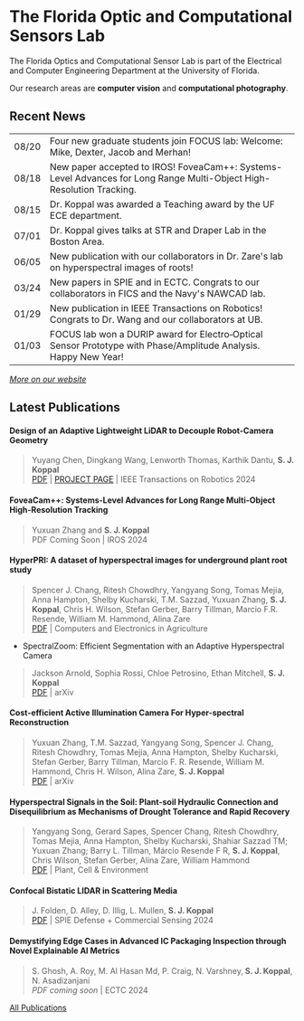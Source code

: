 # The Florida Optic and Computational Sensors Lab

The Florida Optics and Computational Sensor Lab is part of the Electrical and Computer Engineering Department at the University of Florida.

Our research areas are **computer vision** and **computational photography**.

## Recent News

<table width="100%">
<tbody>
<tr>
<td align="left">08/20</td>
<td align="left">Four new graduate students join FOCUS lab: Welcome: Mike, Dexter, Jacob and Merhan!</td>
</tr>
<tr>
<td align="left">08/18</td>
<td align="left">New paper accepted to IROS! FoveaCam++: Systems-Level Advances for Long Range Multi-Object High-Resolution Tracking.</td>
</tr>
<tr>
<td align="left">08/15</td>
<td align="left">Dr. Koppal was awarded a Teaching award by the UF ECE department.</td>
</tr>
<tr>
<td align="left">07/01</td>
<td align="left">Dr. Koppal gives talks at STR and Draper Lab in the Boston Area.</td>
</tr>
<tr>
<td align="left">06/05</td>
<td align="left">New publication with our collaborators in Dr. Zare's lab on hyperspectral images of roots!</td>
</tr>
<tr>
<td align="left">03/24</td>
<td align="left">New papers in SPIE and in ECTC. Congrats to our collaborators in FICS and the Navy's
NAWCAD lab.</td>
</tr>
<tr>
<td align="left">01/29</td>
<td align="left">New publication in IEEE Transactions on Robotics! Congrats to Dr. Wang and our
collaborators at UB.</td>
</tr>
<tr>
<td align="left">01/03</td>
<td align="left">FOCUS lab won a DURIP award for Electro‐Optical Sensor Prototype with Phase/Amplitude
Analysis. Happy New Year!</td>
</tr>
</tbody>
</table>

[*More on our website*](https://focus.ece.ufl.edu/news/)

## Latest Publications

#### Design of an Adaptive Lightweight LiDAR to Decouple Robot-Camera Geometry
> Yuyang Chen, Dingkang Wang, Lenworth Thomas, Karthik Dantu, <b>S. J. Koppal</b> \
> <a href="https://focus.ece.ufl.edu/wp-content/uploads/2024/02/23-0818_03_MS.pdf" target="_blank" rel="noopener">PDF</a> | <a href="https://focus.ece.ufl.edu/research/design-of-an-adaptive-lightweight-lidar-to-decouple-robot-camera-geometry/" target="_blank" rel="noopener">PROJECT PAGE</a> | IEEE Transactions on Robotics 2024

#### FoveaCam++: Systems-Level Advances for Long Range Multi-Object High-Resolution Tracking
> Yuxuan Zhang and <b>S. J. Koppal</b> \
> PDF Coming Soon | IROS 2024

#### HyperPRI: A dataset of hyperspectral images for underground plant root study
> Spencer J. Chang, Ritesh Chowdhry, Yangyang Song, Tomas Mejia, Anna Hampton, Shelby Kucharski, T.M. Sazzad, Yuxuan Zhang, <b>S. J. Koppal</b>, Chris H. Wilson, Stefan Gerber, Barry Tillman, Marcio F.R. Resende, William M. Hammond, Alina Zare \
> <a href="https://focus.ece.ufl.edu/wp-content/uploads/2024/08/HyperPRI.pdf" target="_blank" rel="noopener">PDF</a> | Computers and Electronics in Agriculture

+ SpectralZoom: Efficient Segmentation with an Adaptive Hyperspectral Camera
> Jackson Arnold, Sophia Rossi, Chloe Petrosino, Ethan Mitchell, <b>S. J. Koppal</b> \
> <a href="https://arxiv.org/pdf/2406.04287" target="_blank" rel="noopener">PDF</a> | arXiv

#### Cost-efficient Active Illumination Camera For Hyper-spectral Reconstruction
> Yuxuan Zhang, T.M. Sazzad, Yangyang Song, Spencer J. Chang, Ritesh Chowdhry, Tomas Mejia, Anna Hampton, Shelby Kucharski, Stefan Gerber, Barry Tillman, Marcio F. R. Resende, William M. Hammond, Chris H. Wilson, Alina Zare, <b>S. J. Koppal</b> \
> <a href="https://arxiv.org/pdf/2406.19560" target="_blank" rel="noopener">PDF</a> | arXiv

#### Hyperspectral Signals in the Soil: Plant-soil Hydraulic Connection and Disequilibrium as Mechanisms of Drought Tolerance and Rapid Recovery
> Yangyang Song, Gerard Sapes, Spencer Chang, Ritesh Chowdhry, Tomas Mejia, Anna Hampton, Shelby Kucharski, Shahiar Sazzad TM; Yuxuan Zhang; Barry L. Tillman, Márcio Resende F R, <strong>S. J. Koppal</strong>, Chris Wilson, Stefan Gerber, Alina Zare, William Hammond \
> <a href="https://focus.ece.ufl.edu/wp-content/uploads/2024/07/Plant-Cell-Environment-2024-Song-Hyperspectral-signals-in-the-soil-Plant-soil-hydraulic-connection-and.pdf" target="_blank" rel="noopener">PDF</a> | Plant, Cell &amp; Environment

#### Confocal Bistatic LIDAR in Scattering Media
> J. Folden, D. Alley, D. Illig, L. Mullen, <strong>S. J. Koppal</strong> \
> <a href="https://focus.ece.ufl.edu/wp-content/uploads/2024/05/Confocal_Bistatic_LIDAR_in_Scattering_Media_DCS24.pdf" target="_blank" rel="noopener">PDF</a> | SPIE Defense + Commercial Sensing 2024

#### Demystifying Edge Cases in Advanced IC Packaging Inspection through Novel Explainable AI Metrics
> S. Ghosh, A. Roy, M. Al Hasan Md, P. Craig, N. Varshney,<strong> S. J. Koppal</strong>, N. Asadizanjani \
> <em>PDF coming soon</em> | ECTC 2024

[All Publications](https://focus.ece.ufl.edu/publications/)
